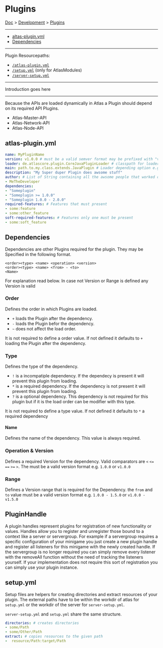 
# Plugins

[Doc](../index.md) > [Development](../index.md#development) > [Plugins](#plugins)

---

- [altas-plugin.yml](#atlas-pluginyml)
- [Dependencies](#dependencies)

---

Plugin Resourcepaths:

- [`/atlas-plugin.yml`](#atlas-pluginyml)
- [`/setup.yml`](#setupyml) (only for  AtlasModules)
- [`/server-setup.yml`](#setupyml)

---

Introduction goes here

---

Because the APIs are loaded dynamically in Atlas a Plugin should depend on its required API Plugins.

- Atlas-Master-API
- Atlas-Network-API
- Atlas-Node-API

## atlas-plugin.yml

```yaml
name: MyPluginName
version: v1.0.0 # must be a valid semver format may be prefixed with "v"
loader: de.atlascore.plugin.CoreJavaPluginLoader # classpath for loader class if not present treated as CoreJavaPluginLoader 
main: path.to.my.class.extends.JavaPlugin # Loader depending option e.g. classpath for main class for java plugins
description: "My Super duper Plugin does awsome stuff"
author: # List of String containing all the awsome people that worked on this plugin
- MeTheDeveloper
dependencies:
- "Someplugin"
- "Someplugin >= 1.0.0"
- "Someplugin 1.0.0 - 2.0.0"
required-features: # Features that must present
- some:feature
- some:other_feature
soft-required-features: # Features only one must be present
- some:soft_feature
```

## Dependencies

Dependencies are other Plugins required for the plugin. They may be Specified in the following format.

```text
<order><type> <name> <operation> <version>
<order><type> <name> <from> - <to>
<Name>
```

For explanation read below. In case not Version or Range is defined any Version is valid

### Order

Defines the order in which Plugins are loaded.

- `+` loads the Plugin after the dependency.
- `-` loads the Plugin befor the dependency.
- `~` does not affect the load order.

It is not required to define a order value. If not defined it defaults to `+` loading the Plugin after the dependency.

### Type

Defines the type of the dependency.

- `!` is a incompatiple dependency. If the dependecy is present it will prevent this plugin from loading.
- `*` is a required dependency. If the dependency is not present it will prevent this plugin from loading.
- `?` is a optional dependency. This dependency is not required for this plugin but if it is the load order can be modifier with this type.

It is not required to define a type value. If not defined it defaults to `*` a required dependency

#### Name

Defines the name of the dependency. This value is always required.

### Operation & Version

Defines a required Version for the dependency. Valid comparators are `<` `<=` `==` `>=` `>`. The must be a valid version format e.g. `1.0.0` or `v1.0.0`

### Range

Defines a Version range that is required for the Dependency.
the `from` and `to` value must be a valid version format e.g. `1.0.0 - 1.5.0` or `v1.0.0 - v1.5.0`

## PluginHandle

A plugin handles represent plugins for registration of new functionality or values. Handles allow you to register and unregister those bound to a context like a server or servergroup. For example if a servergroup requires a specific configuration of your minigame you just create a new plugin handle and register all listeners for this minigame with the newly created handle. If the servergroup is no longer required you can simply remove every listener with the removeAll function without the need of tracking the listeners yourself. If your implementation does not require this sort of registration you can simply use your plugin instance.

## setup.yml

Setup files are helpers for creating directories and extract resources of your plugin. The external paths have to be within the workdir of atlas for `setup.yml` or the workdir of the server for `server-setup.yml`.

`server-setup.yml` and `setup.yml` share the same structure.

```yaml
directories: # creates directories
- some/Path
- some/Other/Path
extract: # copies resources to the given path
-  resource/Path:target/Path
```
